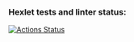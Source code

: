 ### Hexlet tests and linter status:
[![Actions Status](https://github.com/magnit56/frontend-project-lvl1/workflows/hexlet-check/badge.svg)](https://github.com/magnit56/frontend-project-lvl1/actions)